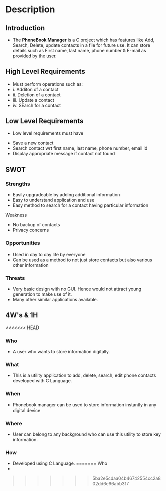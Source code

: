# Description
## Introduction
* The **PhoneBook Manager** is a C project which has features like Add, Search, Delete, update contacts in a file for future use. It can store details such as First name, last name, phone number & E-mail as provided by the user.  

## High Level Requirements
- Must perform operations such as:
- i. Additon of a contact
- ii. Deletion of a contact
- iii. Update a contact
- iv. SEarch for a contact

## Low Level Requirements
* Low level requirements must have
- Save a new contact
- Search contact wrt first name, last name, phone number, email id
- Display appropriate message if contact not found
 

## SWOT

### Strengths
- Easily upgradeable by adding additional information 
- Easy to understand application and use
- Easy method to search for a contact having particular information

 Weakness 
- No backup of contacts
- Privacy concerns

### Opportunities
- Used in day to day life by everyone
- Can be used as a method to not just store contacts but also various other information

### Threats
- Very basic design with no GUI. Hence would not attract young generation to make use of it.
- Many other similar applications available.


## 4W's & 1H

<<<<<<< HEAD
### Who
- A user who wants to store information digitally.

### What
- This is a utility application to add, delete, search, edit phone contacts developed with C Language.

### When 
- Phonebook manager can be used to store information instantly in any digital device

### Where
- User can belong to any background who can use this utility to store key information.

### How
- Developed using C Language.
=======
Who
- 
>>>>>>> 5ba2e5cdaa04b46742554cc2a802dd6e96abb317
